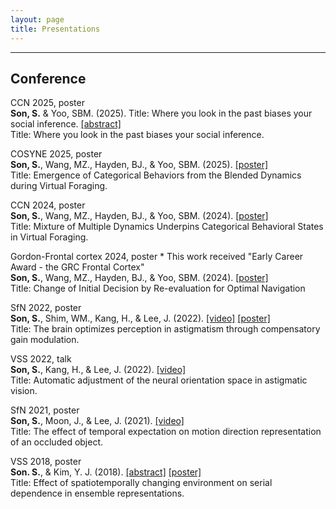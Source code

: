 ```yaml
---
layout: page
title: Presentations
---
```


***

## Conference

CCN 2025, poster <br>
**Son, S.** & Yoo, SBM. (2025). Title: Where you look in the past biases your social inference. 
[[abstract]](https://2025.ccneuro.org/abstract_pdf/Son_2025_Where_look_past_biases_social_inference.pdf)<br>
Title: Where you look in the past biases your social inference. <br>

COSYNE 2025, poster <br>
**Son, S.**, Wang, MZ., Hayden, BJ., & Yoo, SBM. (2025). [[poster]](https://drive.google.com/file/d/1qt6dWvYx2divb1lVxhfRFGhSgXntEaSQ/view?usp=sharing) <br>
Title: Emergence of Categorical Behaviors from the Blended Dynamics during Virtual Foraging. <br>

CCN 2024, poster <br>
**Son, S.**, Wang, MZ., Hayden, BJ., & Yoo, SBM. (2024). [[poster]](https://drive.google.com/file/d/1PKWZXMNxkJwP_Z3njse5SY9RPEKfbQRe/view?usp=sharing) <br>
Title: Mixture of Multiple Dynamics Underpins Categorical Behavioral States in Virtual Foraging. <br>

Gordon-Frontal cortex 2024, poster     * This work received "Early Career Award - the GRC Frontal Cortex"  <br>
**Son, S.**, Wang, MZ., Hayden, BJ., & Yoo, SBM. (2024). [[poster]](https://drive.google.com/file/d/1PLDdTS4kiPkgLBM-bWtMygCC5T4ZLwaX/view?usp=sharing) <br>
Title: Change of Initial Decision by Re-evaluation for Optimal Navigation <br>

SfN 2022, poster <br>
**Son, S.**, Shim, WM., Kang, H., & Lee, J. (2022). [[video]](https://youtu.be/1we8NadNxqU) [[poster]](https://drive.google.com/file/d/1MN05koFoey5cuhuKoPGWrTHrCNL8TcQI/view?usp=sharing) <br>
Title: The brain optimizes perception in astigmatism through compensatory gain modulation. <br>

VSS 2022, talk <br>
**Son, S.**, Kang, H., & Lee, J. (2022). [[video]](https://youtu.be/iO4vFkADv6E) <br>
Title: Automatic adjustment of the neural orientation space in astigmatic vision. <br>

SfN 2021, poster <br>
**Son, S.**, Moon, J., & Lee, J. (2021). [[video]](https://www.youtube.com/watch?v=za12HqT5_gA) <br>
Title: The effect of temporal expectation on motion direction representation of an occluded object. <br>

VSS 2018, poster <br>
**Son. S.**, & Kim, Y. J. (2018). [[abstract]](https://jov.arvojournals.org/article.aspx?articleid=2699069) [[poster]](https://drive.google.com/file/d/12lPcHovDV4zPp7LffBWsmiESxxpupSz-/view?usp=sharing) <br>
Title: Effect of spatiotemporally changing environment on serial dependence in ensemble representations. <br>

